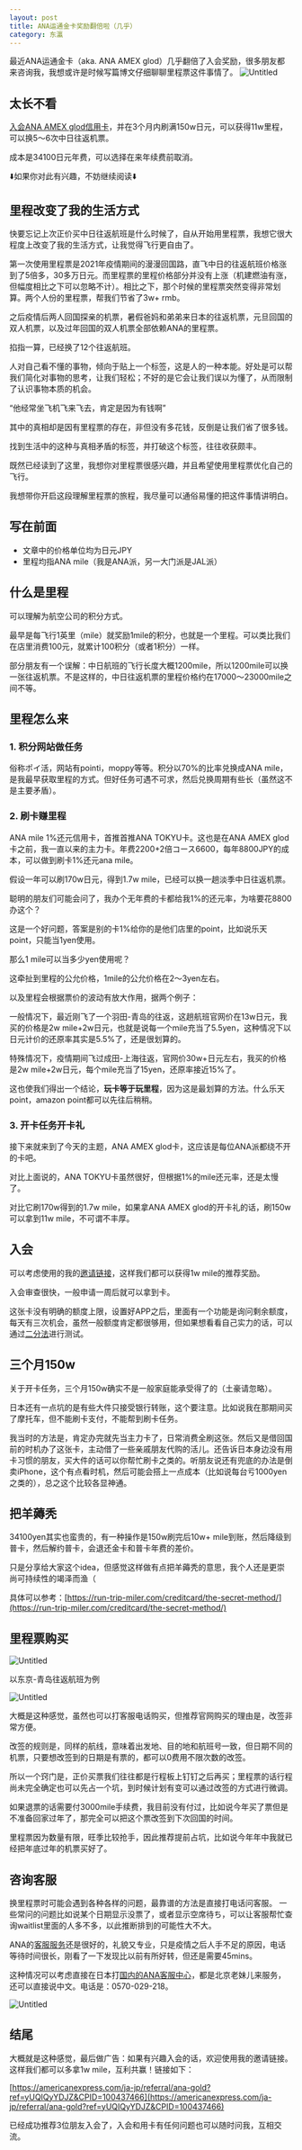 ```yaml
---
layout: post
title: ANA运通金卡奖励翻倍啦（几乎）
category: 东瀛
---
```



最近ANA运通金卡（aka. ANA AMEX glod）几乎翻倍了入会奖励，很多朋友都来咨询我，我想或许是时候写篇博文仔细聊聊里程票这件事情了。
![Untitled](/assets/ANA%E8%BF%90%E9%80%9A%E9%87%91%E5%8D%A1%E5%A5%96%E5%8A%B1%E7%BF%BB%E5%80%8D%E5%95%A6%EF%BC%88%E5%87%A0%E4%B9%8E%EF%BC%89%20edb8f921d1fa412683a4fe0fd0b388f0/Untitled.png)

## 太长不看

[入会ANA AMEX glod信用卡](https://americanexpress.com/ja-jp/referral/ana-gold?ref=yUQIQyYDJZ&CPID=100437466)，并在3个月内刷满150w日元，可以获得11w里程，可以换5～6次中日往返机票。

成本是34100日元年费，可以选择在来年续费前取消。


⬇️如果你对此有兴趣，不妨继续阅读⬇️

## 里程改变了我的生活方式

快要忘记上次正价买中日往返航班是什么时候了，自从开始用里程票，我想它很大程度上改变了我的生活方式，让我觉得飞行更自由了。

第一次使用里程票是2021年疫情期间的漫漫回国路，直飞中日的往返航班价格涨到了5倍多，30多万日元。而里程票的里程价格部分并没有上涨（机建燃油有涨，但幅度相比之下可以忽略不计）。相比之下，那个时候的里程票突然变得非常划算。两个人份的里程票，帮我们节省了3w+ rmb。

之后疫情后两人回国探亲的机票，暑假爸妈和弟弟来日本的往返机票，元旦回国的双人机票，以及过年回国的双人机票全部依赖ANA的里程票。

掐指一算，已经换了12个往返航班。

人对自己看不懂的事物，倾向于贴上一个标签，这是人的一种本能。好处是可以帮我们简化对事物的思考，让我们轻松；不好的是它会让我们误以为懂了，从而限制了认识事物本质的机会。

“他经常坐飞机飞来飞去，肯定是因为有钱啊”

其中的真相却是因有里程票的存在，非但没有多花钱，反倒是让我们省了很多钱。

找到生活中的这种与真相矛盾的标签，并打破这个标签，往往收获颇丰。

既然已经读到了这里，我想你对里程票很感兴趣，并且希望使用里程票优化自己的飞行。

我想带你开启这段理解里程票的旅程，我尽量可以通俗易懂的把这件事情讲明白。

## 写在前面

- 文章中的价格单位均为日元JPY
- 里程均指ANA mile（我是ANA派，另一大门派是JAL派）

## 什么是里程

可以理解为航空公司的积分方式。

最早是每飞行1英里（mile）就奖励1mile的积分，也就是一个里程。可以类比我们在店里消费100元，就累计100积分（或者1积分）一样。

部分朋友有一个误解：中日航班的飞行长度大概1200mile，所以1200mile可以换一张往返机票。不是这样的，中日往返机票的里程价格约在17000～23000mile之间不等。

## 里程怎么来

### 1. 积分网站做任务

俗称ポイ活，网站有pointi，moppy等等。积分以70%的比率兑换成ANA mile，是我最早获取里程的方式。但好任务可遇不可求，然后兑换周期有些长（虽然这不是主要矛盾）。

### 2. 刷卡赚里程

ANA mile 1%还元信用卡，首推首推ANA TOKYU卡。这也是在ANA AMEX glod卡之前，我一直以来的主力卡。年费2200+2倍コース6600，每年8800JPY的成本，可以做到刷卡1%还元ana mile。

假设一年可以刷170w日元，得到1.7w mile，已经可以换一趟淡季中日往返机票。

聪明的朋友们可能会问了，我办个无年费的卡都给我1%的还元率，为啥要花8800办这个？

这是一个好问题，答案是别的卡1%给你的是他们店里的point，比如说乐天point，只能当1yen使用。

那么1 mile可以当多少yen使用呢？

这牵扯到里程的公允价格，1mile的公允价格在2～3yen左右。

以及里程会根据票价的波动有放大作用，据两个例子：

一般情况下，最近刚飞了一个羽田-青岛的往返，这趟航班官网价在13w日元，我买的价格是2w mile+2w日元，也就是说每一个mile充当了5.5yen，这种情况下以日元计价的还原率其实是5.5%了，还是很划算的。

特殊情况下，疫情期间飞过成田-上海往返，官网价30w+日元左右，我买的价格是2w mile+2w日元，每个mile充当了15yen，还原率接近15%了。

这也使我们得出一个结论，**玩卡等于玩里程**，因为这是最划算的方法。什么乐天point，amazon point都可以先往后稍稍。

### 3. 开卡任务开卡礼

接下来就来到了今天的主题，ANA AMEX glod卡，这应该是每位ANA派都绕不开的卡吧。

对比上面说的，ANA TOKYU卡虽然很好，但根据1%的mile还元率，还是太慢了。

对比它刷170w得到的1.7w mile，如果拿ANA AMEX glod的开卡礼的话，刷150w可以拿到11w mile，不可谓不丰厚。

## 入会

可以考虑使用的我的[邀请链接](https://americanexpress.com/ja-jp/referral/ana-gold?ref=yUQIQyYDJZ&CPID=100437466)，这样我们都可以获得1w mile的推荐奖励。

入会审查很快，一般申请一周后就可以拿到卡。

这张卡没有明确的额度上限，设置好APP之后，里面有一个功能是询问剩余额度，每天有三次机会，虽然一般额度肯定都很够用，但如果想看看自己实力的话，可以通过[二分法](https://en.wikipedia.org/wiki/Binary_search)进行测试。

## 三个月150w

关于开卡任务，三个月150w确实不是一般家庭能承受得了的（土豪请忽略）。

日本还有一点坑的是有些大件只接受银行转账，这个要注意。比如说我在那期间买了摩托车，但不能刷卡支付，不能帮到刷卡任务。

我当时的方法是，肯定办完就先当主力卡了，日常消费全刷这张。然后又是借回国前的时机办了这张卡，主动借了一些亲戚朋友代购的活儿。还告诉日本身边没有用卡习惯的朋友，买大件的话可以你帮忙刷卡之类的。听朋友说还有兜底的办法是倒卖iPhone，这个有点看时机，然后可能会搭上一点成本（比如说每台亏1000yen之类的），总之这个比较各显神通。

## 把羊薅秃

34100yen其实也蛮贵的，有一种操作是150w刷完后10w+ mile到账，然后降级到普卡，然后解约普卡，会退还金卡和普卡年费的差价。

只是分享给大家这个idea，但感觉这样做有点把羊薅秃的意思，我个人还是更崇尚可持续性的竭泽而渔（

具体可以参考：[https://run-trip-miler.com/creditcard/the-secret-method/](https://run-trip-miler.com/creditcard/the-secret-method/)

## 里程票购买

![Untitled](/assets/ANA%E8%BF%90%E9%80%9A%E9%87%91%E5%8D%A1%E5%A5%96%E5%8A%B1%E7%BF%BB%E5%80%8D%E5%95%A6%EF%BC%88%E5%87%A0%E4%B9%8E%EF%BC%89%20edb8f921d1fa412683a4fe0fd0b388f0/Untitled%201.png)

以东京-青岛往返航班为例

![Untitled](/assets/ANA%E8%BF%90%E9%80%9A%E9%87%91%E5%8D%A1%E5%A5%96%E5%8A%B1%E7%BF%BB%E5%80%8D%E5%95%A6%EF%BC%88%E5%87%A0%E4%B9%8E%EF%BC%89%20edb8f921d1fa412683a4fe0fd0b388f0/Untitled%202.png)

大概是这种感觉，虽然也可以打客服电话购买，但推荐官网购买的理由是，改签非常方便。

改签的规则是，同样的航线，意味着出发地、目的地和航班号一致，但日期不同的机票，只要想改签到的日期是有票的，都可以0费用不限次数的改签。

所以一个窍门是，正价买票我们往往都是行程板上钉钉之后再买；里程票的话行程尚未完全确定也可以先占一个坑，到时候计划有变可以通过改签的方式进行微调。

如果退票的话需要付3000mile手续费，我目前没有付过，比如说今年买了票但是不准备回家过年了，那完全可以把这个票改签到下次回国的时间。

里程票因为数量有限，旺季比较抢手，因此推荐提前占坑，比如说今年年中我就已经把年底过年的机票买好了。

## 咨询客服

换里程票时可能会遇到各种各样的问题，最靠谱的方法是直接打电话问客服。
一些常问的问题比如说某个日期显示没票了，或者显示空席待ち，可以让客服帮忙查询waitlist里面的人多不多，以此推断排到的可能性大不大。

ANA的[客服服务](https://www.ana.co.jp/ja/jp/guide/contact/amc/mileage_top/?tabitem=asw-tab__item-box-1)还是很好的，礼貌又专业，只是疫情之后人手不足的原因，电话等待时间很长，刚看了一下发现比以前有所好转，但还是需要45mins。

这种情况可以考虑直接在日本打[国内的ANA客服中心](https://www.ana.co.jp/zh/cn/help/)，都是北京老妹儿来服务，还可以直接说中文。电话是：0570-029-218。

![Untitled](/assets/ANA%E8%BF%90%E9%80%9A%E9%87%91%E5%8D%A1%E5%A5%96%E5%8A%B1%E7%BF%BB%E5%80%8D%E5%95%A6%EF%BC%88%E5%87%A0%E4%B9%8E%EF%BC%89%20edb8f921d1fa412683a4fe0fd0b388f0/Untitled%203.png)

## 结尾

大概就是这种感觉，最后做广告：如果有兴趣入会的话，欢迎使用我的邀请链接。这样我们都可以多拿1w mile，互利共赢！链接如下：

[https://americanexpress.com/ja-jp/referral/ana-gold?ref=yUQIQyYDJZ&CPID=100437466](https://americanexpress.com/ja-jp/referral/ana-gold?ref=yUQIQyYDJZ&CPID=100437466)

已经成功推荐3位朋友入会了，入会和用卡有任何问题也可以随时问我，互相交流。